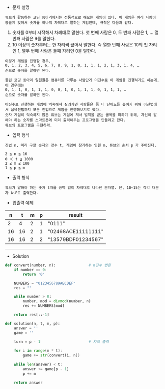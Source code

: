 - 문제 설명

```
튜브가 활동하는 코딩 동아리에서는 전통적으로 해오는 게임이 있다. 이 게임은 여러 사람이 둥글게 앉아서 숫자를 하나씩 차례대로 말하는 게임인데, 규칙은 다음과 같다.
```

1. 숫자를 0부터 시작해서 차례대로 말한다. 첫 번째 사람은 0, 두 번째 사람은 1, … 열 번째 사람은 9를 말한다.
2. 10 이상의 숫자부터는 한 자리씩 끊어서 말한다. 즉 열한 번째 사람은 10의 첫 자리인 1, 열두 번째 사람은 둘째 자리인 0을 말한다.

```
이렇게 게임을 진행할 경우,
0, 1, 2, 3, 4, 5, 6, 7, 8, 9, 1, 0, 1, 1, 1, 2, 1, 3, 1, 4, …
순으로 숫자를 말하면 된다.

한편 코딩 동아리 일원들은 컴퓨터를 다루는 사람답게 이진수로 이 게임을 진행하기도 하는데, 이 경우에는
0, 1, 1, 0, 1, 1, 1, 0, 0, 1, 0, 1, 1, 1, 0, 1, 1, 1, …
순으로 숫자를 말하면 된다.

이진수로 진행하는 게임에 익숙해져 질려가던 사람들은 좀 더 난이도를 높이기 위해 이진법에서 십육진법까지 모든 진법으로 게임을 진행해보기로 했다.
숫자 게임이 익숙하지 않은 튜브는 게임에 져서 벌칙을 받는 굴욕을 피하기 위해, 자신이 말해야 하는 숫자를 스마트폰에 미리 출력해주는 프로그램을 만들려고 한다.
튜브의 프로그램을 구현하라.
```

- 입력 형식

```
진법 n, 미리 구할 숫자의 갯수 t, 게임에 참가하는 인원 m, 튜브의 순서 p 가 주어진다.

2 ≦ n ≦ 16
0 ＜ t ≦ 1000
2 ≦ m ≦ 100
1 ≦ p ≦ m
```

- 출력 형식

```
튜브가 말해야 하는 숫자 t개를 공백 없이 차례대로 나타낸 문자열. 단, 10~15는 각각 대문자 A~F로 출력한다.
```

- 입출력 예제

| n |	t |	m |	p |	result |
| --- | --- | --- | --- | --- |
| 2	| 4	| 2	| 1	| "0111" |
| 16 |	16 |	2 |	1 |	"02468ACE11111111" |
| 16 |	16 |	2 |	2 |	"13579BDF01234567" |

---

- Solution

```py
def convert(number, n):               # n진수 변환
    if number == 0:
        return '0'

    NUMBERS = "0123456789ABCDEF"
    res = ""

    while number > 0:
        number, mod = divmod(number, n)
        res += NUMBERS[mod]

    return res[::-1]

def solution(n, t, m, p):
    answer = ''
    game = ''
    
    turn = p - 1                      # 차례 출력

    for i in range(m * t):
        game += str(convert(i, n))
        
    while len(answer) < t:
        answer += game[p - 1]
        p += m   
    
    return answer
```
